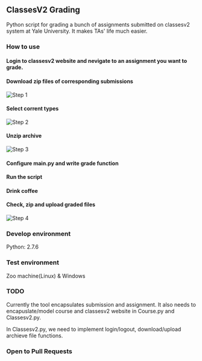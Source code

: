 ## ClassesV2 Grading

Python script for grading a bunch of assignments submitted on classesv2 system at Yale University. It makes TAs' life much easier.

### How to use

#### Login to classesv2 website and nevigate to an assignment you want to grade.


#### Download zip files of corresponding submissions

![Step 1](http://i.imgur.com/M4Vh5ZC.png)

#### Select corrent types

![Step 2](http://i.imgur.com/bm6F6mx.png)

#### Unzip archive 

![Step 3](http://i.imgur.com/ENqF37e.png)

#### Configure main.py and write grade function

#### Run the script

#### Drink coffee

#### Check, zip and upload graded files

![Step 4](http://i.imgur.com/xAN1vm8.png)


### Develop environment
Python: 2.7.6

### Test environment

Zoo machine(Linux) & Windows 


### TODO

Currently the tool encapsulates submission and assignment. It also needs to encapuslate/model course and classesv2 website in Course.py and Classesv2.py.

In Classesv2.py, we need to implement login/logout, download/upload archieve file functions.


### Open to Pull Requests
